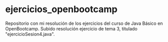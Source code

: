 # ejercicios_openbootcamp
Repositorio con mi resolución de los ejercicios del curso de Java Básico en OpenBootcamp.
Subido resolución ejercicio de tema 3, titulado "ejercicioSesion4.java".
